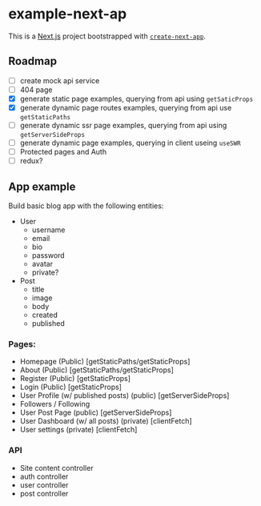 # example-next-ap

This is a [Next.js](https://nextjs.org/) project bootstrapped with [`create-next-app`](https://github.com/vercel/next.js/tree/canary/packages/create-next-app).

## Roadmap
- [ ] create mock api service
- [ ] 404 page
- [x] generate static page examples, querying from api using `getSaticProps`
- [x] generate dynamic page routes examples, querying from api use `getStaticPaths`
- [ ] generate dynamic ssr page examples, querying from api using `getServerSideProps`
- [ ] generate dynamic page examples, querying in client useing `useSWR`
- [ ] Protected pages and Auth
- [ ] redux?

## App example
Build basic blog app with the following entities:
- User
  - username
  - email
  - bio
  - password
  - avatar
  - private?
- Post
  - title
  - image
  - body
  - created
  - published

### Pages:
- Homepage (Public) [getStaticPaths/getStaticProps]
- About (Public) [getStaticPaths/getStaticProps]
- Register (Public) [getStaticProps]
- Login (Public) [getStaticProps]
- User Profile (w/ published posts) (public) [getServerSideProps]
- Followers / Following
- User Post Page (public) [getServerSideProps]
- User Dashboard (w/ all posts) (private) [clientFetch]
- User settings (private) [clientFetch]

### API
- Site content controller
- auth controller
- user controller
- post controller